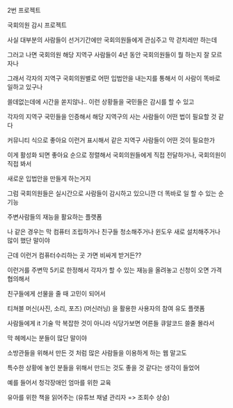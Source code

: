 2번 프로젝트



국회의원 감시 프로젝트 

사실 대부분의 사람들이 선거기간에만 국회의원들에게 관심주고 막 걷치레만 하는데

그러고 나면 국회의원 해당 지역구 사람들이 4년 동안 국회의원들이 뭘 하는지 잘 모르자나

그래서 각자의 지역구 국회의원별로 어떤 입법안을 내는지를 통해서 이 사람이 똑바로 일하고 있구나

쓸데없는데에 시간을 쏟지않나.. 이런 상황들을 국민들은 감시를 할 수 있고

각자의 지역구 국민들을 인증해서 해당 지역구의 사는 사람들이 어떤 법이 필요할 것 같다

커뮤니티 식으로 좋아요 이런거 표시해서 같은 지역구 사람들이 어떤 것이 필요한가 

이게 활성화 되면 좋아요 순으로 정렬해서 국회의원들에게 직접 전달하거나, 국회의원이 직접 봐서

새로운 입법안을 만들게 하는거지

그럼 국회의원들은 실시간으로 사람들이 감시하고 있으니깐 더 똑바로 일 할 수 있는 순기능



주변사람들의 재능을 활요하는 플랫폼

나 같은 경우는 막 컴퓨터 조립하거나 친구들 청소해주거나 윈도우 새로 설치해주거나 많이 했단 말이야

근데 이런거 컴퓨터수리하는 곳 가면 비싸게 받거든?? 

이런거를 주변막 5키로 한정해서 각자가 할 수 있는 재능을 올려놓고 신청이 오면 가격 협의해서





친구들에게 선물을 줄 때 고민이 되어서

티쳐블 머신(사진, 소리, 포즈) (머신러닝) 을 활용한 사용자의 참여 유도 플랫폼



사람들에게 it 기술 막 복잡한 것이 아니라 식당가보면 어른들 큐알코드 쓸줄 몰라서

막 헤메시는 분들이 많단 말이야 



소방관들을 위해서 만든 것 처럼 많은 사람들을 이용하게 하는 웹 말고도

특수한 상황에 놓인 분들을 위해서 만드는 것도 좋을 것 같다는 생각이 들었어

예를 들어서 청각장애인 엄마를 위한 교육



유아를 위한 책을 읽어주는 (유튜브 채녈 관리자 => 조회수 상승)







